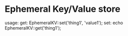 # Ephemeral Key/Value store


usage:
get: EphemeralKV::set('thing1', 'value1');
set: echo EphemeralKV::get('thing1');
